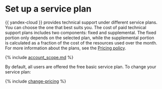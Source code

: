 # Set up a service plan


{{ yandex-cloud }} provides technical support under different service plans. You can choose the one that best suits you. The cost of paid technical support plans includes two components: fixed and supplemental. The fixed portion only depends on the selected plan, while the supplemental portion is calculated as a fraction of the cost of the resources used over the month. For more information about the plans, see the [Pricing policy](../../support/pricing.md).

{% include [account_scope.md](../../billing/_includes/account-scope.md) %}

By default, all users are offered the free basic service plan. To change your service plan:

{% include [change-pricing](../../_includes/support/change-pricing.md) %}


